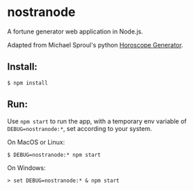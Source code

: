 # nostranode
A fortune generator web application in Node.js. 


Adapted from Michael Sproul's python [Horoscope Generator](https://github.com/michaelsproul/bullshit). 





## Install:

    $ npm install

## Run:

Use `npm start` to run the app, with a temporary env variable of `DEBUG=nostranode:*`, set according to your system.

On MacOS or Linux:

    $ DEBUG=nostranode:* npm start

On Windows:

    > set DEBUG=nostranode:* & npm start

    
    

